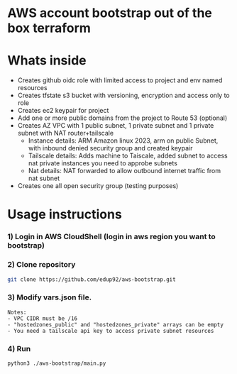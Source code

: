 # AWS account bootstrap out of the box terraform

# Whats inside

- Creates github oidc role with limited access to project and env named resources
- Creates tfstate s3 bucket with versioning, encryption and access only to role
- Creates ec2 keypair for project
- Add one or more public domains from the project to Route 53 (optional)
- Creates AZ VPC with 1 public subnet, 1 private subnet and 1 private subnet with NAT router+tailscale
    - Instance details: ARM Amazon linux 2023, arm on public Subnet, with inbound denied security group and created keypair
    - Tailscale details: Adds machine to Taiscale, added subnet to access nat private instances you need to approbe subnets
    - Nat details: NAT forwarded to allow outbound internet traffic from nat subnet
- Creates one all open security group (testing purposes)

# Usage instructions

### 1) Login in AWS CloudShell (login in aws region you want to bootstrap)

### 2) Clone repository

```bash
git clone https://github.com/edup92/aws-bootstrap.git
```

### 3) Modify vars.json file. 
    Notes:
    - VPC CIDR must be /16
    - "hostedzones_public" and "hostedzones_private" arrays can be empty
    - You need a tailscale api key to access private subnet resources

### 4) Run

```bash
python3 ./aws-bootstrap/main.py
```